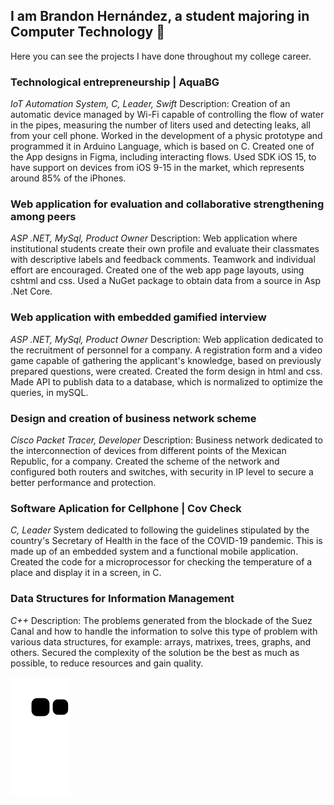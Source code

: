 ## I am Brandon Hernández, a student majoring in Computer Technology 👋

Here you can see the projects I have done throughout my college career. 
### Technological entrepreneurship | AquaBG
*IoT Automation System, C, Leader, Swift*
Description: Creation of an automatic device managed by Wi-Fi capable of controlling the flow of water in the pipes, measuring the number of liters used and detecting leaks, all from your cell phone. Worked in the development of a physic prototype and programmed it in Arduino Language, which is based on C. Created one of the App designs in Figma, including interacting flows. Used SDK iOS 15, to have support on devices from iOS 9-15 in the market, which represents around 85% of the iPhones.

### Web application for evaluation and collaborative strengthening among peers
*ASP .NET, MySql, Product Owner*
Description: Web application where institutional students create their own profile and evaluate their classmates with descriptive labels and feedback comments. Teamwork and individual effort are encouraged. Created one of the web app page layouts, using cshtml and css. Used a NuGet package to obtain data from a source in Asp .Net Core.

### Web application with embedded gamified interview
*ASP .NET, MySql, Product Owner*
Description: Web application dedicated to the recruitment of personnel for a company. A registration form and a video game capable of gathering the applicant's knowledge, based on previously prepared questions, were created. Created the form design in html and css. Made API to publish data to a database, which is normalized to optimize the queries, in mySQL.

### Design and creation of business network scheme
*Cisco Packet Tracer, Developer*
Description: Business network dedicated to the interconnection of devices from different points of the Mexican Republic, for a company. Created the scheme of the network and configured both routers and switches, with security in IP level to secure a better performance and protection.

### Software Aplication for Cellphone | Cov Check
*C, Leader*
System dedicated to following the guidelines stipulated by the country's Secretary of Health in the face of the COVID-19 pandemic. This is made up of an embedded system and a functional mobile application. Created the code for a microprocessor for checking the temperature of a place and display it in a screen, in C.

### Data Structures for Information Management
*C++*
Description: The problems generated from the blockade of the Suez Canal and how to handle the information to solve this type of problem with various data structures, for example: arrays, matrixes, trees, graphs, and others. Secured the complexity of the solution be the best as much as possible, to reduce resources and gain quality.

 ![Snake animation](https://github.com/rafaballerini/rafaballerini/blob/output/github-contribution-grid-snake.svg)
